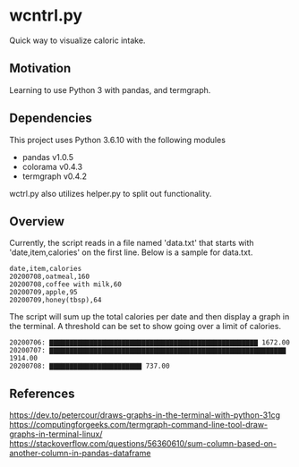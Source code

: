 # wcntrl.py
Quick way to visualize caloric intake.

## Motivation
Learning to use Python 3 with pandas, and termgraph.

## Dependencies 
This project uses Python 3.6.10 with the following modules
- pandas v1.0.5
- colorama v0.4.3
- termgraph v0.4.2

wctrl.py also utilizes helper.py to split out functionality.

## Overview
Currently, the script reads in a file named 'data.txt' that starts with 'date,item,calories' on the first line. Below is a sample for data.txt.
```
date,item,calories
20200708,oatmeal,160
20200708,coffee with milk,60
20200709,apple,95
20200709,honey(tbsp),64
```
The script will sum up the total calories per date and then display a graph in the terminal. A threshold can be set to show going over a limit of calories.
```
20200706: ▇▇▇▇▇▇▇▇▇▇▇▇▇▇▇▇▇▇▇▇▇▇▇▇▇▇▇▇▇▇▇▇▇▇▇▇▇▇▇▇▇▇▇▇▇▇▇▇▇▇▇▇ 1672.00
20200707: ▇▇▇▇▇▇▇▇▇▇▇▇▇▇▇▇▇▇▇▇▇▇▇▇▇▇▇▇▇▇▇▇▇▇▇▇▇▇▇▇▇▇▇▇▇▇▇▇▇▇▇▇▇▇▇▇▇▇▇ 1914.00
20200708: ▇▇▇▇▇▇▇▇▇▇▇▇▇▇▇▇▇▇▇▇▇▇▇ 737.00
```
## References
https://dev.to/petercour/draws-graphs-in-the-terminal-with-python-31cg
https://computingforgeeks.com/termgraph-command-line-tool-draw-graphs-in-terminal-linux/
https://stackoverflow.com/questions/56360610/sum-column-based-on-another-column-in-pandas-dataframe
